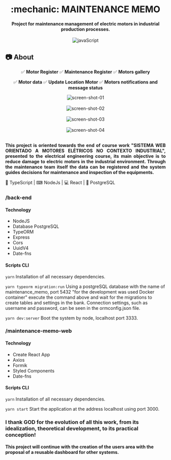 <h1 align="center"> :mechanic: MAINTENANCE MEMO </h1>
<h4 align="center">
 Project for maintenance management of electric motors in industrial production processes.
</h4>

<p align="center">
  <img alt="javaScript" src="https://img.shields.io/github/languages/top/ejcosta12/maintenance-memo">
</p>

## :camera: About
<p align="center">
  <span>✅ <strong>Motor Register</strong> </span>
  <span>✅ <strong>Maintenance Register</strong> </span>
  <span>✅ <strong>Motors gallery</strong> </span>
</p>
<p align="center">
  <span>✅ <strong>Motor data</strong> </span>
  <span>✅ <strong>Update Location Motor</strong> </span>
  <span>✅ <strong>Motors notifications and message status</strong> </span>
</p>
<p align="center">
  <img alt="screen-shot-01" src="https://res.cloudinary.com/dggw1b0tr/image/upload/v1593102111/Maintenance-Memo/screenShot01_a0v4jk.png"></img>
  </br>
  </br>
  <img alt="screen-shot-02" src="https://res.cloudinary.com/dggw1b0tr/image/upload/v1593102111/Maintenance-Memo/screenShot02_lvq6p2.png"></img>
  </br>
  </br>
  <img alt="screen-shot-03" src="https://res.cloudinary.com/dggw1b0tr/image/upload/v1593102113/Maintenance-Memo/screenShot03_tdbuyy.png"></img>
  </br>
  </br>
  <img alt="screen-shot-04" src="https://res.cloudinary.com/dggw1b0tr/image/upload/v1593102111/Maintenance-Memo/screenShot04_xxy2qi.png"></img>
  </br>
  </br>
</p>
<p align="justify">
 <strong>
  This project is oriented towards the end of course work "SISTEMA WEB ORIENTADO A MOTORES ELÉTRICOS NO CONTEXTO INDUSTRIAL", presented to the electrical engineering course, its main objective is to reduce damage to electric motors in the     industrial environment. Through the maintenance team itself the data can be registered and the system guides decisions for maintenance and inspection of the equipments.
 </strong>
</p>
<p>
 🔋 TypeScript | ⌨ NodeJs | 💻 React | 💾 PostgreSQL
</p>

### /back-end

#### Technology

- NodeJS
- Database PostgreSQL
- TypeORM
- Express
- Cors
- UuidV4
- Date-fns

#### Scripts CLI

```yarn```
Installation of all necessary dependencies.

```yarn typeorm migration:run```
Using a postgreSQL database with the name of maintenance_memo, port 5432 "for the development was used Docker container" execute the command above and wait for the migrations to create tables and settings in the bank. Connection settings, such as username and password, can be seen in the ormconfig.json file.

```yarn dev:server```
Boot the system by node, localhost port 3333.

### /maintenance-memo-web

#### Technology

- Create React App
- Axios
- Formik
- Styled Components
- Date-fns

#### Scripts CLI

```yarn```
Installation of all necessary dependencies.

```yarn start```
Start the application at the address localhost using port 3000.

### I thank GOD for the evolution of all this work, from its idealization, theoretical development, to its practical conception!

#### This project will continue with the creation of the users area with the proposal of a reusable dashboard for other systems.
